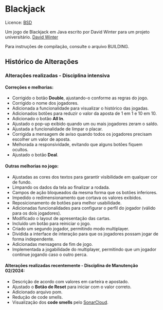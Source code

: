 # Blackjack

Licence: [BSD](http://creativecommons.org/licenses/BSD/)

Um jogo de Blackjack em Java escrito por David Winter para um projeto universitário. [David Winter](http://davidwinter.me.uk) 

Para instruções de compilação, consulte o arquivo BUILDING.


## Histórico de Alterações

### Alterações realizadas - Disciplina intensiva

#### Correções e melhorias:
- Corrigido o botão **Double**, ajustando-o conforme as regras do jogo.
- Corrigido o nome dos jogadores.
- Adicionada a funcionalidade para visualizar o histórico das jogadas.
- Adicionados botões para reduzir o valor da aposta de 1 em 1 e 10 em 10.
- Adicionado o botão **All In**.
- Ajustado o pop-up exibido quando um ou mais jogadores zeram o saldo.
- Ajustada a funcionalidade de limpar o placar.
- Corrigida a mensagem de aviso quando todos os jogadores precisam escolher um valor de aposta.
- Melhorada a responsividade, evitando que alguns botões fiquem ocultos.
- Ajustado o botão **Deal**.

#### Outras melhorias no jogo:
- Ajustadas as cores dos textos para garantir visibilidade em qualquer cor de fundo.
- Limpando os dados da tela ao finalizar a rodada.
- Campos de ação bloqueados da mesma forma que os botões inferiores.
- Impedido o redimensionamento que cortava os valores exibidos.
- Reposicionamento de botões para melhor usabilidade.
- Adicionadas funcionalidades para configurar o perfil do jogador (válido para os dois jogadores).
- Modificado o layout de apresentação das cartas.
- Incluído um botão para reiniciar o jogo.
- Criado um segundo jogador, permitindo modo multiplayer.
- Dividida a interface de interação para que os jogadores possam jogar de forma independente.
- Adicionadas mensagens de fim de jogo.
- Implementada a jogabilidade do multiplayer, permitindo que um jogador continue jogando caso o outro perca.

#### Alterações realizadas recentemente - Disciplina de Manutenção 02/2024:
- Descrição de acordo com valores em carteira e apostado.
- Ajustado o **Botão de Reset** para iniciar com o valor correto.
- Adicionado arquivo pom.
- Redução de code smells.
- Visualização dos **code smells** pelo [SonarCloud](https://sonarcloud.io/project/issues?issueStatuses=OPEN%2CCONFIRMED&id=AnaBeCosta_blackjack_manutencao).
